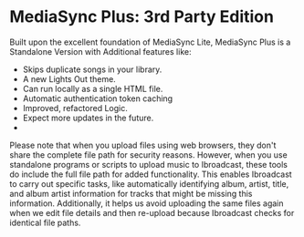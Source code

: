 # MediaSync Plus: 3rd Party Edition
Built upon the excellent foundation of MediaSync Lite, MediaSync Plus is a Standalone Version with Additional features like:

  - Skips duplicate songs in your library.
  - A new Lights Out theme.
  - Can run locally as a single HTML file.
  - Automatic authentication token caching
  - Improved, refactored Logic.
  - Expect more updates in the future.
  - 
Please note that when you upload files using web browsers, they don't share the complete file path for security reasons. However, when you use standalone programs or scripts to upload music to Ibroadcast, these tools do include the full file path for added functionality. This enables Ibroadcast to carry out specific tasks, like automatically identifying album, artist, title, and album artist information for tracks that might be missing this information. Additionally, it helps us avoid uploading the same files again when we edit file details and then re-upload because Ibroadcast checks for identical file paths.
